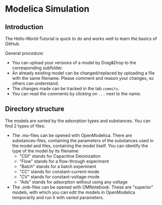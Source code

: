 # Modelica Simulation

## Introduction

The Hello-World-Tutorial is quick to do and works well to learn the basics of GitHub. 

General procedure:
- You can upload your versions of a model by Drag&Drop to the corresponding subfolder.
- An already existing model can be changed/replaced by uploading a file with the same filename. Please comment and reason your changes, so others can understand.
- The changes made can be tracked in the tab `commits`.
- You can read the comments by clicking on `...` next to the name.


## Directory structure

The models are sorted by the adsorption types and substances.
You can find 2 types of files:
- The .mo-files can be opened with OpenModelica. There are substances-files, containing the parameters of the substances used in the model and files, containing the model itself. You can identify the type of the model by its filename:
  - "CDI" stands for Capacitive Deionization
  - "Flow" stands for a flow-through experiment
  - "Batch" stands for a batch experiment
  - "CC" stands for constant-current-mode
  - "CV" stands for constant-voltage-mode
  - "Ads" stands for adsorption without using any voltage
- The .onb-files can be opened with OMNotebook. These are "superior" models, with which you can edit the models in OpenModelica temporarily and run it with varied parameters.
